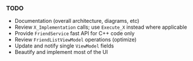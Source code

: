 ### TODO
- Documentation (overall architecture, diagrams, etc)
- Review `X_Implementation` calls; use `Execute_X` instead where applicable
- Provide `FriendService` fast API for C++ code only
- Review `FriendListViewModel` operations (optimize)
- Update and notify single `ViewModel` fields
- Beautify and implement most of the UI
